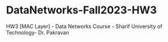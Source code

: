 # DataNetworks-Fall2023-HW3
HW3 [MAC Layer] - Data Networks Course - Sharif University of Technology- Dr. Pakravan

